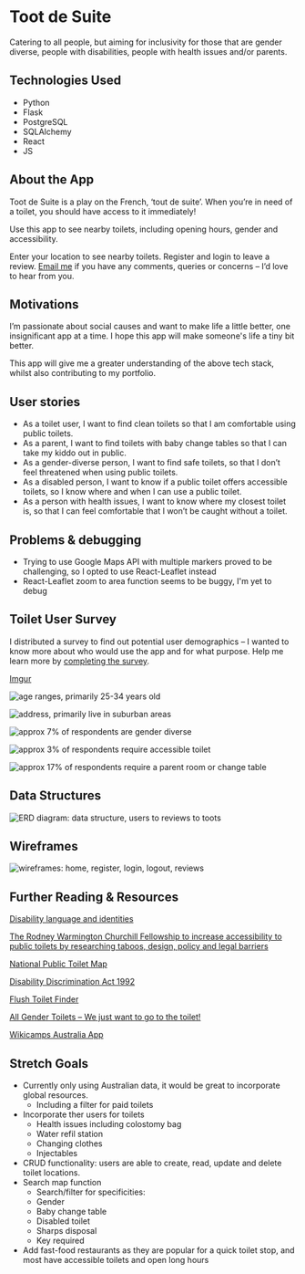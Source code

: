 # Toot de Suite
Catering to all people, but aiming for inclusivity for those that are gender diverse, people with disabilities, people with health issues and/or parents. 

## Technologies Used
- Python
- Flask
- PostgreSQL
- SQLAlchemy
- React
- JS


## About the App
Toot de Suite is a play on the French, ‘tout de suite’. When you’re in need of a toilet, you should have access to it immediately!

Use this app to see nearby toilets, including opening hours, gender and accessibility.

Enter your location to see nearby toilets. Register and login to leave a review. [Email me](mailto:app.toot.de.suite@gmail.com) if you have any comments, queries or concerns – I’d love to hear from you.


## Motivations
I’m passionate about social causes and want to make life a little better, one insignificant app at a time. I hope this app will make someone's life a tiny bit better.

This app will give me a greater understanding of the above tech stack, whilst also contributing to my portfolio.


## User stories
- As a toilet user, I want to find clean toilets so that I am comfortable using public toilets.
- As a parent, I want to find toilets with baby change tables so that I can take my kiddo out in public.
- As a gender-diverse person, I want to find safe toilets, so that I don’t feel threatened when using public toilets.
- As a disabled person, I want to know if a public toilet offers accessible toilets, so I know where and when I can use a public toilet.
- As a person with health issues, I want to know where my closest toilet is, so that I can feel comfortable that I won’t be caught without a toilet.


## Problems & debugging
- Trying to use Google Maps API with multiple markers proved to be challenging, so I opted to use React-Leaflet instead
- React-Leaflet zoom to area function seems to be buggy, I'm yet to debug


## Toilet User Survey
I distributed a survey to find out potential user demographics – I wanted to know more about who would use the app and for what purpose.
Help me learn more by [completing the survey](https://forms.gle/zptdZZzbjsYh63UE7).

[Imgur](https://imgur.com/Qa3MP2w)

![age ranges, primarily 25-34 years old](https://imgur.com/Qa3MP2w)

![address, primarily live in suburban areas](https://imgur.com/jzwCGhR)

![approx 7% of respondents are gender diverse](https://imgur.com/etOQniI)

![approx 3% of respondents require accessible toilet](https://imgur.com/wWM08Mr)

![approx 17% of respondents require a parent room or change table](https://imgur.com/dB2mcb7)


## Data Structures
![ERD diagram: data structure, users to reviews to toots](https://imgur.com/a/7KIk9r4)


## Wireframes
![wireframes: home, register, login, logout, reviews](https://imgur.com/a/53MpiNH)

## Further Reading & Resources
[Disability language and identities](https://flexforward.pressbooks.com/chapter/disability-language/)

[The Rodney Warmington Churchill Fellowship to increase accessibility to public toilets by researching taboos, design, policy and legal barriers](https://www.churchilltrust.com.au/project/the-rodney-warmington-churchill-fellowship-to-increase-accessibility-to-public-toilets-by-researching-taboos-design-policy-and-legal-barriers/)

[National Public Toilet Map](https://data.gov.au/dataset/ds-dga-553b3049-2b8b-46a2-95e6-640d7986a8c1/details)

[Disability Discrimination Act 1992](https://humanrights.gov.au/our-work/employers/disability-discrimination)

[Flush Toilet Finder](https://apps.apple.com/app/id955254528?fbclid=IwAR2FLIbJcyFjwaP-juY6q7eeiC-s9jM3mdE8txaYJD9H7TCghN4pauXdk5s)

[All Gender Toilets – We just want to go to the toilet!](https://accessinstitute.com.au/all-gender-toilets-we-just-want-to-go-to-the-toilet/)

[Wikicamps Australia App](https://accessinstitute.com.au/all-gender-toilets-we-just-want-to-go-to-the-toilet/)


## Stretch Goals
- Currently only using Australian data, it would be great to incorporate global resources.
    - Including a filter for paid toilets
- Incorporate ther users for toilets
    - Health issues including colostomy bag
    - Water refil station
    - Changing clothes
    - Injectables
- CRUD functionality: users are able to create, read, update and delete toilet locations.
- Search map function
    - Search/filter for specificities:
    - Gender
    - Baby change table
    - Disabled toilet
    - Sharps disposal
    - Key required
- Add fast-food restaurants as they are popular for a quick toilet stop, and most have accessible toilets and open long hours

